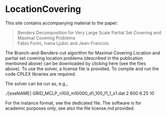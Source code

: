 # LocationCovering
This site contains accompanying material to the paper:

> Benders Decomposition for Very Large Scale Partial Set Covering and Maximal Covering Problems  
Fabio Furini, Ivana Ljubic and Jean-Francois.


The Branch-and-Benders-cut algorithm for Maximal Covering Location and  partial set covering location problems (described in the publication mentioned above) can be downloaded by clicking here (see the files above). To use the solver, a license file is provided. To compile and run the code  CPLEX libraries are required.

The solver can be run as, e.g.,

./[exeNAME] GRID_MCLP_n100_m10000_d1_100_f1_1_s1.dat 2 600  6.25 10

For the instance format, see the dedicated file. The software is for academic purposes only, see also the file license.md  provided.

